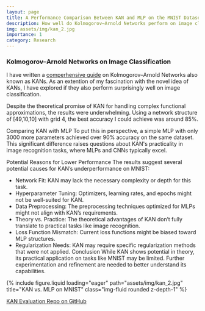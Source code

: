 ```yaml
---
layout: page
title: A Performance Comparison Between KAN and MLP on the MNIST Dataset
description: How well do Kolmogorov–Arnold Networks perform on image classification?
img: assets/img/kan_2.jpg
importance: 1
category: Research
---
```


### Kolmogorov–Arnold Networks on Image Classification

I have written a [comperhensive guide](https://medium.com/towards-data-science/kolmogorov-arnold-networks-kan-e317b1b4d075) on Kolmogorov–Arnold Networks also known as KANs. As an extention of my fascination with the novel idea of KANs, I have explored if they also perform surprisingly well on image classification.

Despite the theoretical promise of KAN for handling complex functional approximations, the results were underwhelming. Using a network structure of [49,10,10] with grid 4, the best accuracy I could achieve was around 85%.

Comparing KAN with MLP
To put this in perspective, a simple MLP with only 3000 more parameters achieved over 90% accuracy on the same dataset. This significant difference raises questions about KAN's practicality in image recognition tasks, where MLPs and CNNs typically excel.

Potential Reasons for Lower Performance
The results suggest several potential causes for KAN’s underperformance on MNIST:

- Network Fit: KAN may lack the necessary complexity or depth for this task.
- Hyperparameter Tuning: Optimizers, learning rates, and epochs might not be well-suited for KAN.
- Data Preprocessing: The preprocessing techniques optimized for MLPs might not align with KAN’s requirements.
- Theory vs. Practice: The theoretical advantages of KAN don’t fully translate to practical tasks like image recognition.
- Loss Function Mismatch: Current loss functions might be biased toward MLP structures.
- Regularization Needs: KAN may require specific regularization methods that were not applied.
Conclusion
While KAN shows potential in theory, its practical application on tasks like MNIST may be limited. Further experimentation and refinement are needed to better understand its capabilities.

<div class="row">
    <div class="col-sm mt-3 mt-md-0">
        {% include figure.liquid loading="eager" path="assets/img/kan_2.jpg" title="KAN vs. MLP on MNIST" class="img-fluid rounded z-depth-1" %}
    </div>
</div>


[KAN Evaluation Repo on GitHub](https://github.com/hesamsheikh/kan_mnist)